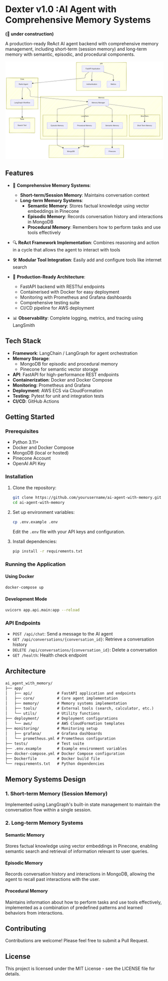 # Dexter v1.0 :AI Agent with Comprehensive Memory Systems 
**(🚧 under construction)**

A production-ready ReAct AI agent backend with comprehensive memory management, including short-term (session memory) and long-term memory with semantic, episodic, and procedural components.

![](docs/System_Architecture.png)

## Features

- 🧠 **Comprehensive Memory Systems**:
  - **Short-term/Session Memory**: Maintains conversation context
  - **Long-term Memory Systems**:
    - **Semantic Memory**: Stores factual knowledge using vector embeddings in Pinecone
    - **Episodic Memory**: Records conversation history and interactions in MongoDB
    - **Procedural Memory**: Remembers how to perform tasks and use tools effectively

- 🔍 **ReAct Framework Implementation**: Combines reasoning and action in a cycle that allows the agent to interact with tools

- 🛠️ **Modular Tool Integration**: Easily add and configure tools like internet search

- 🚀 **Production-Ready Architecture**:
  - FastAPI backend with RESTful endpoints
  - Containerised with Docker for easy deployment
  - Monitoring with Prometheus and Grafana dashboards
  - Comprehensive testing suite
  - CI/CD pipeline for AWS deployment

- 📊 **Observability**: Complete logging, metrics, and tracing using LangSmith

## Tech Stack

- **Framework**: LangChain / LangGraph for agent orchestration
- **Memory Storage**:
  - MongoDB for episodic and procedural memory
  - Pinecone for semantic vector storage
- **API**: FastAPI for high-performance REST endpoints
- **Containerization**: Docker and Docker Compose
- **Monitoring**: Prometheus and Grafana
- **Deployment**: AWS ECS via CloudFormation
- **Testing**: Pytest for unit and integration tests
- **CI/CD**: GitHub Actions

## Getting Started

### Prerequisites

- Python 3.11+
- Docker and Docker Compose
- MongoDB (local or hosted)
- Pinecone Account
- OpenAI API Key

### Installation

1. Clone the repository:
   ```bash
   git clone https://github.com/yourusername/ai-agent-with-memory.git
   cd ai-agent-with-memory
   ```

2. Set up environment variables:
   ```bash
   cp .env.example .env
   ```
   Edit the `.env` file with your API keys and configuration.

3. Install dependencies:
   ```bash
   pip install -r requirements.txt
   ```

### Running the Application

#### Using Docker

```bash
docker-compose up
```

#### Development Mode

```bash
uvicorn app.api.main:app --reload
```

### API Endpoints

- `POST /api/chat`: Send a message to the AI agent
- `GET /api/conversations/{conversation_id}`: Retrieve a conversation history
- `DELETE /api/conversations/{conversation_id}`: Delete a conversation
- `GET /health`: Health check endpoint

## Architecture

```
ai_agent_with_memory/
├── app/
│   ├── api/           # FastAPI application and endpoints
│   ├── core/          # Core agent implementation
│   ├── memory/        # Memory systems implementation
│   ├── tools/         # External tools (search, calculator, etc.)
│   └── utils/         # Utility functions
├── deployment/        # Deployment configurations
│   └── aws/           # AWS CloudFormation templates
├── monitoring/        # Monitoring setup
│   ├── grafana/       # Grafana dashboards
│   └── prometheus.yml # Prometheus configuration
├── tests/             # Test suite
├── .env.example       # Example environment variables
├── docker-compose.yml # Docker Compose configuration
├── Dockerfile         # Docker build file
└── requirements.txt   # Python dependencies
```

## Memory Systems Design

### 1. Short-term Memory (Session Memory)

Implemented using LangGraph's built-in state management to maintain the conversation flow within a single session.

### 2. Long-term Memory Systems

#### Semantic Memory
Stores factual knowledge using vector embeddings in Pinecone, enabling semantic search and retrieval of information relevant to user queries.

#### Episodic Memory
Records conversation history and interactions in MongoDB, allowing the agent to recall past interactions with the user.

#### Procedural Memory
Maintains information about how to perform tasks and use tools effectively, implemented as a combination of predefined patterns and learned behaviors from interactions.

## Contributing
Contributions are welcome! Please feel free to submit a Pull Request.

## License

This project is licensed under the MIT License - see the LICENSE file for details.
